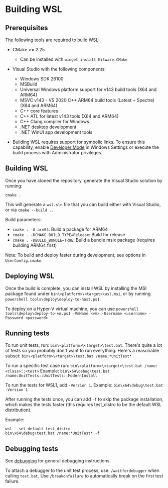 # Building WSL

## Prerequisites 

The following tools are required to build WSL: 

- CMake >= 2.25
    - Can be installed with `winget install Kitware.CMake`
- Visual Studio with the following components:
    - Windows SDK 26100
    - MSBuild
    - Universal Windows platform support for v143 build tools (X64 and ARM64)
    - MSVC v143 - VS 2020 C++ ARM64 build tools (Latest + Spectre) (X64 and ARM64)
    - C++ core features
    - C++ ATL for latest v143 tools (X64 and ARM64)
    - C++ Clang compiler for Windows
    - .NET desktop development
    - .NET WinUI app development tools

- Building WSL requires support for symbolic links. To ensure this capability, enable [Developer Mode](https://learn.microsoft.com/en-us/windows/apps/get-started/enable-your-device-for-development) in Windows Settings or execute the build process with Administrator privileges.
    
## Building WSL

Once you have cloned the repository, generate the Visual Studio solution by running:

```
cmake .
```

This will generate a `wsl.sln` file that you can build either with Visual Studio, or via `cmake --build .`.

Build parameters:

- `cmake . -A arm64`: Build a package for ARM64
- `cmake . -DCMAKE_BUILD_TYPE=Release`: Build for release
- `cmake . -DBUILD_BUNDLE=TRUE`: Build a bundle msix package (requires building ARM64 first)

Note: To build and deploy faster during development, see options in `UserConfig.cmake`.


## Deploying WSL 

Once the build is complete, you can install WSL by installing the MSI package found under `bin\<platform>\<target>\wsl.msi`, or by running `powershell tools\deploy\deploy-to-host.ps1`.

To deploy on a Hyper-V virtual machine, you can use `powershell tools\deploy\deploy-to-vm.ps1 -VmName <vm> -Username <username> -Password <password>`

## Running tests

To run unit tests, run: `bin\<platform>\<target>\test.bat`. There's quite a lot of tests so you probably don't want to run everything. Here's a reasonable subset:
`bin\<platform>\<target>\test.bat /name:*UnitTest*`

To run a specific test case run:
`bin\<platform>\<target>\test.bat /name:<class>::<test>`
Example: `bin\x64\debug\test.bat /name:UnitTests::UnitTests::ModernInstall` 

To run the tests for WSL1, add `-Version 1`. 
Example: `bin\x64\debug\test.bat -Version 1` 


After running the tests once, you can add `-f` to skip the package installation, which makes the tests faster (this requires test_distro to be the default WSL distribution).

Example:

```
wsl --set-default test_distro
bin\x64\debug\test.bat /name:*UnitTest* -f
```

## Debugging tests

See [debugging](debugging.md) for general debugging instructions.

To attach a debugger to the unit test process, use: `/waitfordebugger` when calling `test.bat`. 
Use `/breakonfailure` to automatically break on the first test failure. 
